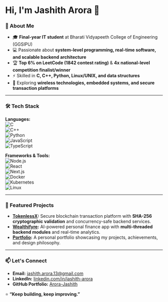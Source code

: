 # Hi, I'm Jashith Arora 👋  

### 🚀 About Me  
- 🎓 **Final-year IT student** at Bharati Vidyapeeth College of Engineering (GGSIPU)  
- 💻 Passionate about **system-level programming, real-time software, and scalable backend architecture**  
- 🏆 **Top 6% on LeetCode (1842 contest rating)** & **4x national-level competition finalist/winner**  
- ⚡ Skilled in **C, C++, Python, Linux/UNIX, and data structures**  
- 🔗 Exploring **wireless technologies, embedded systems, and secure transaction platforms**  

---

### 🛠 Tech Stack  
**Languages:**  
![C](https://img.shields.io/badge/-C-00599C?style=flat-square&logo=c&logoColor=white)  
![C++](https://img.shields.io/badge/-C++-00599C?style=flat-square&logo=cplusplus&logoColor=white)  
![Python](https://img.shields.io/badge/-Python-3776AB?style=flat-square&logo=python&logoColor=white)  
![JavaScript](https://img.shields.io/badge/-JavaScript-F7DF1E?style=flat-square&logo=javascript&logoColor=black)  
![TypeScript](https://img.shields.io/badge/-TypeScript-3178C6?style=flat-square&logo=typescript&logoColor=white)  

**Frameworks & Tools:**  
![Node.js](https://img.shields.io/badge/-Node.js-339933?style=flat-square&logo=node.js&logoColor=white)  
![React](https://img.shields.io/badge/-React-61DAFB?style=flat-square&logo=react&logoColor=black)  
![Next.js](https://img.shields.io/badge/-Next.js-000000?style=flat-square&logo=next.js&logoColor=white)  
![Docker](https://img.shields.io/badge/-Docker-2496ED?style=flat-square&logo=docker&logoColor=white)  
![Kubernetes](https://img.shields.io/badge/-Kubernetes-326CE5?style=flat-square&logo=kubernetes&logoColor=white)  
![Linux](https://img.shields.io/badge/-Linux-FCC624?style=flat-square&logo=linux&logoColor=black)  

---

### 🌟 Featured Projects  
- **[TokenlessX](https://tokenlessx.vercel.app/):** Secure blockchain transaction platform with **SHA-256 cryptographic validation** and concurrency-safe backend services.  
- **[Wealthifyre](https://github.com/Arora-Jashith/Wealthifyre):** AI-powered personal finance app with **multi-threaded backend modules** and real-time analytics.  
- **[Portfolio](https://jashithportfolio.vercel.app/):** A personal portfolio showcasing my projects, achievements, and design philosophy.  

---

### 📫 Let's Connect  
- **Email:** jashith.arora.13@gmail.com  
- **LinkedIn:** [linkedin.com/in/jashith-arora](https://linkedin.com/in/jashith-arora)  
- **GitHub Portfolio:** [Arora-Jashith](https://github.com/Arora-Jashith)  

⭐ **“Keep building, keep improving.”**  
